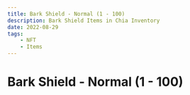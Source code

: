 ```yaml
---
title: Bark Shield - Normal (1 - 100)
description: Bark Shield Items in Chia Inventory
date: 2022-08-29
tags:
    - NFT
    - Items
---
```


# Bark Shield - Normal (1 - 100)

